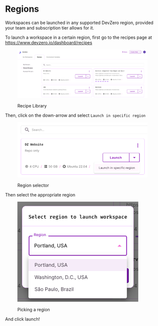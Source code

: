 # Regions

Workspaces can be launched in any supported DevZero region, provided your team and subscription tier allows for it. 

To launch a workspace in a certain region, first go to the recipes page at https://www.devzero.io/dashboard/recipes

<figure><img src="../../.gitbook/assets/recipes.png" alt=""><figcaption><p>Recipe Library</p></figcaption></figure>

Then, click on the down-arrow and select `Launch in specific region`

<figure><img src="../../.gitbook/assets/region-selector.png" alt=""><figcaption><p>Region selector</p></figcaption></figure>

Then select the appropriate region

<figure><img src="../../.gitbook/assets/region-options.png" alt=""><figcaption><p>Picking a region</p></figcaption></figure>

And click launch!
